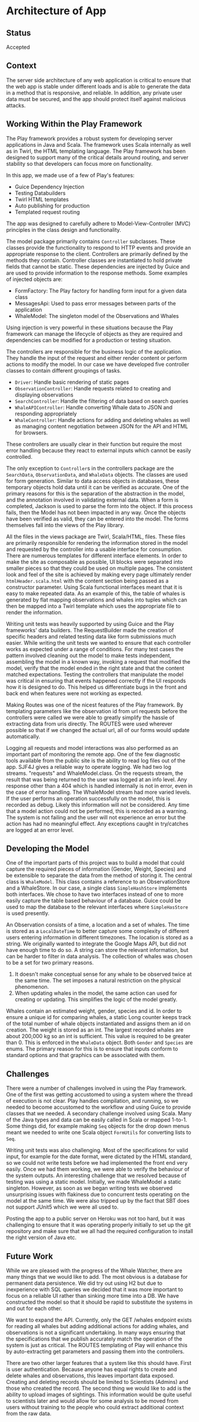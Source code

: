 # Architecture of App

## Status

Accepted

## Context

The server side architecture of any web application is critical to ensure that the web app is stable under different
loads and is able to generate the data in a method that is responsive, and reliable. In addition, any private user
data must be secured, and the app should protect itself against malicious attacks.

## Working Within the Play Framework
The Play framework provides a robust system for developing server applications in Java and Scala. The framework
uses Scala internally as well as in Twirl, the HTML templating language. The Play framework has been designed to 
support many of the critical details around routing, and server stability so that developers can focus more on functionality.

In this app, we made use of a few of Play's features:
* Guice Dependency Injection
* Testing Databuilders
* Twirl HTML templates
* Auto publishing for production
* Templated request routing

The app was designed to carefully adhere to Model-View-Controller (MVC) principles in the class design and functionality.

The model package primarily contains `Controller` subclasses. These classes provide the functionality to respond to HTTP
events and provide an appropriate response to the client. Controllers are primarily defined by the methods they contain.
Controller classes are instantiated to hold private fields that cannot be static. These dependencies are injected by
Guice and are used to provide information to the response methods. Some examples of injected objects are:
* FormFactory: The Play factory for handling form input for a given data class
* MessagesApi: Used to pass error messages between parts of the application
* WhaleModel: The singleton model of the Observations and Whales

Using injection is very powerful in these situations because the Play framework can manage the lifecycle of objects as
they are required and dependencies can be modified for a production or testing situation.

The controllers are responsible for the business logic of the application. They handle the input of the request and
either render content or perform actions to modify the model. In our case we have developed five controller classes to
contain different groupings of tasks.

* `Driver`: Handle basic rendering of static pages
* `ObservationController`: Handle requests related to creating and displaying observations
* `SearchController`: Handle the filtering of data based on search queries
* `WhaleAPIController`: Handle converting Whale data to JSON and responding appropriately
* `WhaleController`: Handle actions for adding and deleting whales as well as managing content negotiation between JSON for the API and HTML for browsers.

These controllers are usually clear in their function but require the most error handling because they react to external inputs
which cannot be easily controlled.

The only exception to `Controller`s in the controllers package are the `SearchData`, `ObservationData`, and `WhaleData` objects.
The classes are used for form generation. Similar to data access objects in databases, these temporary objects hold
data until it can be verified as accurate. One of the primary reasons for this is the separation of the abstraction in the 
model, and the annotation involved in validating external data. When a form is completed, Jackson is used to parse the form
into the object. If this process fails, then the Model has not been impacted in any way. Once the objects have been
verified as valid, they can be entered into the model. The forms themselves fall into the views of the Play library.

All the files in the views package are Twirl, Scala/HTML, files. These files are primarily responsible for rendering
the information stored in the model and requested by the controller into a usable interface for consumption.
There are numerous templates for different interface elements. In order to make the site as composable as possible,
UI blocks were separated into smaller pieces so that they could be used on multiple pages. The consistent look and feel
of the site is achieved by making every page ultimately render `htmlHeader.scala.html` with the content section
being passed as a constructor parameter. Using Scala functional interfaces meant that it is easy to make repeated data.
As an example of this, the table of whales is generated by flat mapping observations and whales into tuples which can
then be mapped into a Twirl template which uses the appropriate file to render the information.

Writing unit tests was heavily supported by using Guice and the Play frameworks' data builders. The RequestBuilder made
the creation of specific headers and related testing data like form submissions much easier. While writing the unit tests
we wanted to ensure that each controller works as expected under a range of conditions. For many test cases the pattern
involved cleaning out the model to make tests independent, assembling the model in a known way, invoking a request
that modified the model, verify that the model ended in the right state and that the content matched expectations.
Testing the controllers that manipulate the model was critical in ensuring that events happened correctly if the UI responds how
it is designed to do. This helped us differentiate bugs in the front and back end when features were not working as expected.

Making Routes was one of the nicest features of the Play framework. By templating parameters like the observation id from
url requests before the controllers were called we were able to greatly simplify the hassle of extracting data from uris directly.
The ROUTES were used wherever possible so that if we changed the actual url, all of our forms would update automatically.

Logging all requests and model interactions was also performed as an important part of monitoring the remote app.
One of the few diagnostic tools available from the public site is the ability to read log files out of the app. SJF4J gives a reliable
way to operate logging. We had two log streams. "requests" and WhaleModel.class. On the requests stream, the result
that was being returned to the user was logged at an info level. Any response other than a 404 which is handled internally
is not in error, even in the case of error handling. The WhaleModel stream had more varied levels. If the user performs
an operation successfully on the model, this is recorded as debug. Likely this information will not be considered.
Any time that a model action could not be performed, this is recorded as a warning. The system is not failing and the user
will not experience an error but the action has had no meaningful effect. Any exceptions caught in try/catches are logged
at an error level.

## Developing the Model
One of the important parts of this project was to build a model that could capture the required pieces of information
(Gender, Weight, Species) and be extensible to separate the data from the method of storing it. The central class is
`WhaleModel`. This class contains a reference to an ObservationStore and a WhaleStore. In our case, a single class
`SimpleHashStore` implements both interfaces. We chose to have two interfaces instead of one to more easily capture the
table based behaviour of a database. Guice could be used to map the database to the relevant interfaces where `SimpleHasStore`
is used presently.

An Observation consists of a time, a location and a set of whales. The time is stored as a `LocalDateTime` to better capture 
some complexity of different users entering information in different timezones. The location is stored as a string. We
originally wanted to integrate the Google Maps API, but did not have enough time to do so. A string can store the relevant information,
but can be harder to filter in data analysis. The collection of whales was chosen to be a set for two primary reasons.
1) It doesn't make conceptual sense for any whale to be observed twice at the same time. The set imposes a natural restriction
on the physical phenomenon. 
2) When updating whales in the model, the same action can used for creating or updating. This simplifies the 
logic of the model greatly.
   
Whales contain an estimated weight, gender, species and id. In order to ensure a unique id for comparing whales,
a static Long counter keeps track of the total number of whale objects instantiated and assigns them an id on creation.
The weight is stored as an int. The largest recorded whales are about 200,000 kg so an int is sufficient. This value is
required to be greater than 0. This is enforced in the `WhaleData` object. Both `Gender` and `Species` are enums. The
primary reason for this is to ensure that inputs conform to standard options and that graphics can be associated with them.

## Challenges
There were a number of challenges involved in using the Play framework. One of the first was getting accustomed to using
a system where the thread of execution is not clear. Play handles compilation, and running, so we needed to become accustomed
to the workflow and using Guice to provide classes that we needed. A secondary challenge involved using Scala. Many of
the Java types and data can be easily called in Scala or mapped 1-to-1. Some things did, for example making `Seq` objects
for the drop down menus meant we needed to write one Scala object `FormUtils` for converting lists to `Seq`.

Writing unit tests was also challenging. Most of the specifications for valid input, for example for the date format,
were dictated by the HTML standard, so we could not write tests before we had implemented the front end very easily. 
Once we had them working, we were able to verify the behaviour of the system outputs. An interesting challenge that we
resolved because of testing was using a static model. Initially, we made WhaleModel a static singleton. However, as
soon as we began writing tests we observed unsurprising issues with flakiness due to concurrent tests operating on the model
at the same time. We were also tripped up by the fact that SBT does not support JUnit5 which we were all used to.

Posting the app to a public server on Heroku was not too hard, but it was challenging to ensure that it was
operating properly initially to set up the git repository and make sure that we all had the required configuration to install
the right version of Java etc.

## Future Work
While we are pleased with the progress of the Whale Watcher, there are many things that we would like to add. The most
obvious is a database for permanent data persistence. We did try out using H2 but due to inexperience with SQL queries
we decided that it was more important to focus on a reliable UI rather than sinking more time into a DB. We have
constructed the model so that it should be rapid to substitute the systems in and out for each other. 

We want to expand the API. Currently, only the GET /whales endpoint exists for reading all whales but adding additional
actions for adding whales, and observations is not a significant undertaking. In many ways ensuring that the specifications
that we publish accurately match the operation of the system is just as critical. The ROUTES templating of Play will
enhance this by auto-extracting get parameters and passing them into the controllers. 

There are two other larger features that a system like this should have. First is user authentication. Because anyone
has equal rights to create and delete whales and observations, this leaves important data exposed. Creating and deleting
records should be limited to Scientists (Admins) and those who created the record. The second thing we would like to add
is the ability to upload images of sightings. This information would be quite useful to scientists later and would allow
for some analysis to be moved from users without training to the people who could extract additional context from the raw data.
